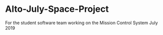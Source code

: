 # Alto-July-Space-Project
For the student software team working on the Mission Control System July 2019
